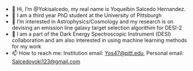 - 👋 Hi, I’m @Yokisalcedo, my real name is Yoquelbin Salcedo Hernandez.
- 📜 I am a third year PhD student at the University of Pittsburgh
- 👀 I’m interested in Astrophysics/Cosmology and my research is on devising an emission line galaxy target selection algorithim for DESI-2
- 🤲 I am a part of the Dark Energy Spectroscopic Instrument (DESI) collaboration and am also interested in using machine learning methods for my work
- 📫 How to reach me: Institution email: Yos47@pitt.edu, Personal email: Salcedoyoki123@gmail.com

<!---
Yokisalcedo/Yokisalcedo is a ✨ special ✨ repository because its `README.md` (this file) appears on your GitHub profile.
You can click the Preview link to take a look at your changes.
--->
